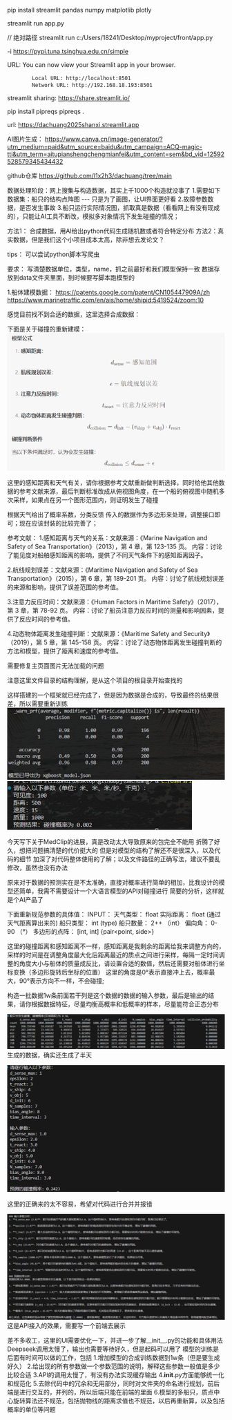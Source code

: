 pip install streamlit pandas numpy matplotlib plotly

streamlit run app.py

// 绝对路径
streamlit run c:/Users/18241/Desktop/myproject/front/app.py

-i https://pypi.tuna.tsinghua.edu.cn/simple

URL:
            You can now view your Streamlit app in your browser.

            Local URL: http://localhost:8501
            Network URL: http://192.168.18.193:8501

streamlit sharing: 
    https://share.streamlit.io/

pip install pipreqs
pipreqs .

url: 
    https://dachuang2025shanxi.streamlit.app

AI图片生成：
    https://www.canva.cn/image-generator/?utm_medium=paid&utm_source=baidu&utm_campaign=ACQ-magic-tti&utm_term=aitupianshengchengmianfei&utm_content=sem&bd_vid=12592528579345434432

github仓库
    https://github.com/l1x2h3/dachuang/tree/main


数据处理阶段：网上搜集与构造数据，其实上千1000个构造就没事了
1.需要如下数据集：船只的结构点阵图 --- 只是为了画图，让UI界面更好看
2.故障参数数据，是否发生事故
3.船只运行实际情况图，抓取真是数据（看看网上有没有现成的），只能让AI工具不断改，模拟多对象情况下发生碰撞的情况；


方法1： 合成数据，用AI给出python代码生成随机数或者符合特定分布
方法2：真实数据，但是我们这个小项目成本太高，除非想去发论文？

tips： 可以尝试python脚本写爬虫

要求： 写清楚数据单位，类型，name，抓之前最好和我们模型保持一致
数据存放到data文件夹里面，到时候要写脚本跑模型的


1.船体建模数据：
https://patents.google.com/patent/CN105447909A/zh
https://www.marinetraffic.com/en/ais/home/shipid:5419524/zoom:10

感觉目前找不到合适的数据，这里选择合成数据：


下面是关于碰撞的重新建模：
![alt text](image.png)

这里的感知距离和天气有关，请你根据参考文献重新做判断选择，同时给他其他数据的参考文献来源，最后判断标准改成从俯视图角度，在一个船的俯视图中随机多次采样，如果点在另一个图形范围内，则证明发生了碰撞

根据天气给出了概率系数，分类反馈
传入的数据作为多边形来处理，调整接口即可；现在应该封装的比较完善了；




参考文献：
1.感知距离与天气的关系：文献来源：《Marine Navigation and Safety of Sea Transportation》（2013），第 4 章，第 123-135 页。
内容：讨论了能见度对船舶感知距离的影响，提供了不同天气条件下的感知距离因子。

2.航线规划误差：文献来源：《Maritime Navigation and Safety of Sea Transportation》（2015），第 6 章，第 189-201 页。
内容：讨论了航线规划误差的来源和影响，提供了误差范围的参考值。

3.注意力反应时间：文献来源：《Human Factors in Maritime Safety》（2017），第 3 章，第 78-92 页。
内容：讨论了船员注意力反应时间的测量和影响因素，提供了反应时间的参考值。

4.动态物体距离发生碰撞判断：文献来源：《Maritime Safety and Security》（2019），第 5 章，第 145-158 页。
内容：讨论了动态物体距离发生碰撞判断的方法和模型，提供了距离和速度的参考值。


需要修复主页面图片无法加载的问题

注意这里文件目录的结构理解，是从这个项目的根目录开始查找的

这样搭建的一个框架就已经完成了，但是因为数据是合成的，导致最终的结果很差，所以需要重新训练
![alt text](image-1.png)
![alt text](image-2.png)

今天写下关于MedClip的进展，真是改动太大导致原来的包完全不能用 折腾了好久，想把问题搞清楚的代价挺大的
但是对模型的结构了解还不是很深入，以及代码的细节
加深了对代码整体使用的了解；以及文件路径的正确写法，建议不要乱修改，虽然也没有办法


原来对于数据的预测实在是不太准确，直接对概率进行简单的相加，比我设计的模型还简单，我需不需要设计一个大语言模型的API对碰撞进行
简要的分析，这样就是个AI产品了

下面重新规范参数的具体值：
INPUT：
天气类型： float
实际距离： float  (通过天气距离算出来的)
船只类型： int (type) 
船只数量： 2++ （int）
偏向角： 0-90 （°）
多边形的点阵： [int, int] {pair<point, side>}

这里的碰撞距离和感知距离不一样，感知距离是我剩余的距离给我来调整方向的，采样的时间是在调整角度最大化后距离最近的质点之间进行采样，每隔一定时间调整的角度大小与船体的质量成反比，请设置合适的数值，然后还需要对船体进行坐标变换（多边形旋转后坐标的位置）
这里的角度是0°表示直接冲上去，概率最大，90°表示方向不一样，不会碰撞;

构造一批数据1w条前面若干列是这个数据的数据的输入参数，最后是输出的结果，请你根据数据特征，尽量均衡高概率和低概率的样本，尽量能符合正态分布


![alt text](image-3.png)
生成的数据，确实还生成了半天

![alt text](image-4.png)

这里的正确来的太不容易，希望对代码进行合并并报错

![alt text](image-10.png)
这是API接入的效果，需要写一个前端去展示


差不多收工，这里的UI需要优化一下，并进一步了解__init__.py的功能和具体用法
Deepseek调用太慢了，输出也需要等待好久，但是起码可以用了
模型的训练是后面有时间可以做的工作，包括
1.增加模型的合成训练数据到1w条（但是要生成好久）
2.给出现的所有参数做一个参数范围的说明，解释这些参数一般值是多少比较合适
3.API的调用太慢了，有没有办法实现缓存输出
4.__init__.py方面能够统一化和规范化
5.去除代码中的冗余和无用部分，同时对文件夹的命名进行规划，前后端是进行交互的，并列的，所以后端只能在前端的里面
6.模型的多船只，质点中心旋转算法还不规范，包括抛物线的距离求值也不规范，以后再重新算，以及包括概率的单位等问题